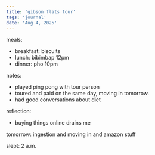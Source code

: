 ```yaml
---
title: 'gibson flats tour'
tags: 'journal'
date: 'Aug 4, 2025'
---
```


meals:

- breakfast: biscuits
- lunch: bibimbap 12pm
- dinner: pho 10pm

notes:

- played ping pong with tour person
- toured and paid on the same day, moving in tomorrow.
- had good conversations about diet

reflection:

- buying things online drains me

tomorrow: ingestion and moving in and amazon stuff

slept: 2 a.m.
